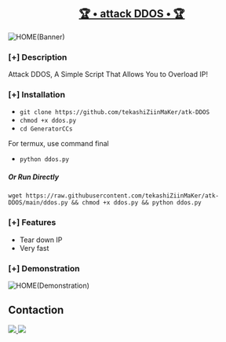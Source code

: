 <h2 align="center"><u>🏆 • attack DDOS • 🏆</u></h2>

![HOME(Banner)](https://user-images.githubusercontent.com/98004421/155220913-54665512-0b38-4f27-82bd-0772e7bea1dc.gif)


### [+] Description
Attack DDOS, A Simple Script That Allows You to Overload IP!

### [+] Installation

 - `git clone https://github.com/tekashiZiinMaKer/atk-DDOS`
 - `chmod +x ddos.py`
 - `cd GeneratorCCs`

For termux, use command final
 - `python ddos.py`

##### Or Run Directly
```
wget https://raw.githubusercontent.com/tekashiZiinMaKer/atk-DDOS/main/ddos.py && chmod +x ddos.py && python ddos.py
```
### [+] Features
 - Tear down IP
 - Very fast 
### [+] Demonstration
![HOME(Demonstration)](https://user-images.githubusercontent.com/98004421/155219229-760e1f1c-002b-4653-97f0-2f681318d7e1.jpg)

## **Contaction**
<p align="left">
  <a href="tekashimaker504@gmail.com" alt="Gmail" target="_blank">
  <img src="https://img.shields.io/badge/-Gmail-FF0000?style=for-the-badge&logo=gmail&logoColor=white">
  </a> 
<a href="https://www.instagram.com/@tekashimaker/" alt="Instagram" target="blank">
  <img src="https://img.shields.io/badge/Instagram-E4405F?style=for-the-badge&logo=instagram&logoColor=white">
  </a>
  </p>
 <br>
